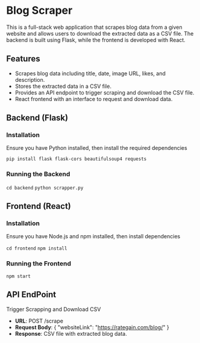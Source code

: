 # Blog Scraper

This is a full-stack web application that scrapes blog data from a given website and allows users to download the extracted data as a CSV file. The backend is built using Flask, while the frontend is developed with React.

## Features

- Scrapes blog data including title, date, image URL, likes, and description.
- Stores the extracted data in a CSV file.
- Provides an API endpoint to trigger scraping and download the CSV file.
- React frontend with an interface to request and download data.
  
## Backend (Flask)
### Installation
Ensure you have Python installed, then install the required dependencies

`pip install flask flask-cors beautifulsoup4 requests`

### Running the Backend
`cd backend`
`python scrapper.py`

## Frontend (React)
### Installation
Ensure you have Node.js and npm installed, then install dependencies

`cd frontend`
`npm install`

### Running the Frontend
`npm start`

## API EndPoint
Trigger Scrapping and Download CSV

- **URL**: POST /scrape
- **Request Body**: { "websiteLink": "https://rategain.com/blog/" }
- **Response**: CSV file with extracted blog data.
